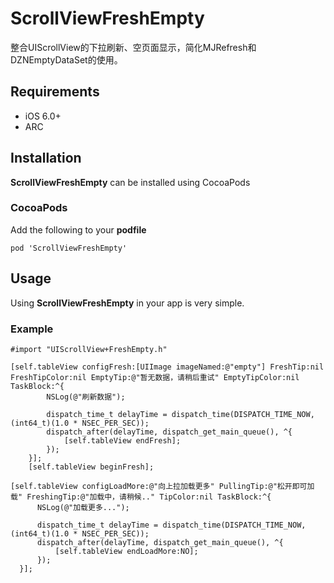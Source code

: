# ScrollViewFreshEmpty
整合UIScrollView的下拉刷新、空页面显示，简化MJRefresh和DZNEmptyDataSet的使用。

## Requirements

* iOS 6.0+
* ARC

## Installation

**ScrollViewFreshEmpty** can be installed using CocoaPods

### CocoaPods

Add the following to your **podfile**
```
pod 'ScrollViewFreshEmpty'
```
## Usage 

Using **ScrollViewFreshEmpty** in your app is very simple.

### Example

```
#import "UIScrollView+FreshEmpty.h"

[self.tableView configFresh:[UIImage imageNamed:@"empty"] FreshTip:nil FreshTipColor:nil EmptyTip:@"暂无数据，请稍后重试" EmptyTipColor:nil TaskBlock:^{
        NSLog(@"刷新数据");
        
        dispatch_time_t delayTime = dispatch_time(DISPATCH_TIME_NOW, (int64_t)(1.0 * NSEC_PER_SEC));
        dispatch_after(delayTime, dispatch_get_main_queue(), ^{
            [self.tableView endFresh];
        });
    }];
    [self.tableView beginFresh];
    
[self.tableView configLoadMore:@"向上拉加载更多" PullingTip:@"松开即可加载" FreshingTip:@"加载中，请稍候.." TipColor:nil TaskBlock:^{
      NSLog(@"加载更多...");

      dispatch_time_t delayTime = dispatch_time(DISPATCH_TIME_NOW, (int64_t)(1.0 * NSEC_PER_SEC));
      dispatch_after(delayTime, dispatch_get_main_queue(), ^{
          [self.tableView endLoadMore:NO];
      });
  }];
```
